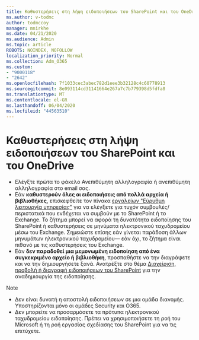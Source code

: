 ```yaml
---
title: Καθυστερήσεις στη λήψη ειδοποιήσεων του SharePoint και του OneDrive
ms.author: v-todmc
author: todmccoy
manager: mnirkhe
ms.date: 04/21/2020
ms.audience: Admin
ms.topic: article
ROBOTS: NOINDEX, NOFOLLOW
localization_priority: Normal
ms.collection: Adm_O365
ms.custom:
- "9000118"
- "2642"
ms.openlocfilehash: 7f1033cec3abec782d1eee3b32128c4c60778913
ms.sourcegitcommit: 8e093114cd31141664e267a7c7b779398d5fdfa8
ms.translationtype: MT
ms.contentlocale: el-GR
ms.lasthandoff: 06/04/2020
ms.locfileid: "44563510"
---
```

# <a name="delays-in-receiving-sharepoint-and-onedrive-alerts"></a>Καθυστερήσεις στη λήψη ειδοποιήσεων του SharePoint και του OneDrive

- Ελέγξτε πρώτα το φάκελο Ανεπιθύμητη αλληλογραφία ή ανεπιθύμητη αλληλογραφία στο email σας.
- Εάν **καθυστερούν όλες οι ειδοποιήσεις από πολλά αρχεία ή βιβλιοθήκες**, επισκεφθείτε τον πίνακα [εργαλείων "Εύρυθμη λειτουργία υπηρεσίας"](https://portal.office.com/adminportal/home?ref=/servicehealth) για να ελέγξετε για τυχόν συμβουλές/περιστατικά που ενδέχεται να συμβούν με το SharePoint ή το Exchange. Το ζήτημα μπορεί να αφορά τη δυνατότητα ειδοποίησης του SharePoint ή καθυστερήσεις σε μηνύματα ηλεκτρονικού ταχυδρομείου μέσω του Exchange. Σημειώστε επίσης εάν γίνεται παράδοση άλλων μηνυμάτων ηλεκτρονικού ταχυδρομείου— εάν όχι, το ζήτημα είναι πιθανό με τις καθυστερήσεις του Exchange.
- Εάν **δεν παραδοθεί μια μεμονωμένη ειδοποίηση από ένα συγκεκριμένο αρχείο ή βιβλιοθήκη**, προσπαθήστε να την διαγράψετε και να την δημιουργήσετε ξανά. Ανατρέξτε στο θέμα [Διαχείριση, προβολή ή διαγραφή ειδοποιήσεων του SharePoint](https://support.microsoft.com/office/99dfb19c-9a90-4a8c-aba1-aa8c8afb0de2) για την αναδημιουργία της ειδοποίησης.

> [!NOTE]
> - Δεν είναι δυνατή η αποστολή ειδοποιήσεων σε μια ομάδα διανομής. Υποστηρίζονται μόνο οι ομάδες Security και O365.
> - Δεν μπορείτε να προσαρμόσετε τα πρότυπα ηλεκτρονικού ταχυδρομείου ειδοποίησης. Πρέπει να χρησιμοποιήσετε τη ροή του Microsoft ή τη ροή εργασίας σχεδίασης του SharePoint για να τις επιτύχετε.
